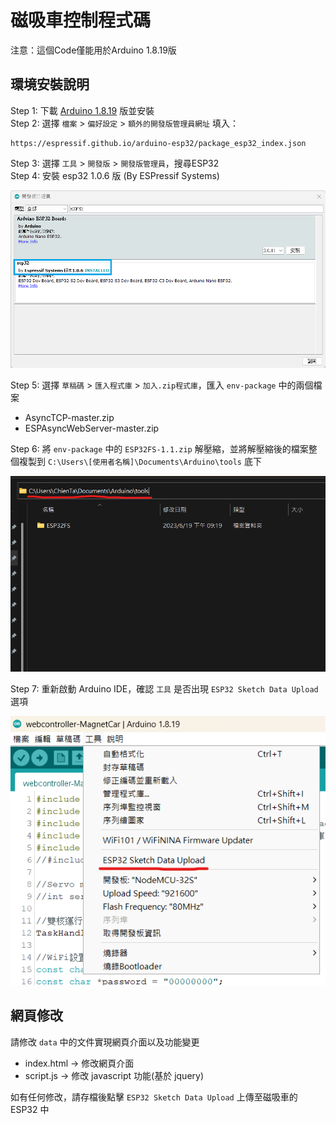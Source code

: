 # 磁吸車控制程式碼
注意：這個Code僅能用於Arduino 1.8.19版

## 環境安裝說明
Step 1: 下載 [Arduino 1.8.19](https://www.arduino.cc/en/software) 版並安裝</br>
Step 2: 選擇 `檔案` > `偏好設定` > `額外的開發版管理員網址` 填入：</br>
<pre><code>https://espressif.github.io/arduino-esp32/package_esp32_index.json</code></pre>

Step 3: 選擇 `工具` > `開發版` > `開發版管理員`，搜尋ESP32</br>
Step 4: 安裝 esp32 1.0.6 版 (By ESPressif Systems)

![image](./01.png)

Step 5: 選擇 `草稿碼` > `匯入程式庫` > `加入.zip程式庫`，匯入 `env-package` 中的兩個檔案
- AsyncTCP-master.zip
- ESPAsyncWebServer-master.zip

Step 6: 將 `env-package` 中的 `ESP32FS-1.1.zip` 解壓縮，並將解壓縮後的檔案整個複製到 `C:\Users\[使用者名稱]\Documents\Arduino\tools` 底下

![image](./02.png)

Step 7: 重新啟動 Arduino IDE，確認 `工具` 是否出現 `ESP32 Sketch Data Upload` 選項

![image](./03.png)

## 網頁修改
請修改 `data` 中的文件實現網頁介面以及功能變更
- index.html → 修改網頁介面
- script.js  → 修改 javascript 功能(基於 jquery)

如有任何修改，請存檔後點擊 `ESP32 Sketch Data Upload` 上傳至磁吸車的 ESP32 中